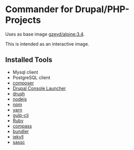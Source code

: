 Commander for Drupal/PHP-Projects
===============

Uses as base image [gzevd/alpine:3.4](https://hub.docker.com/r/gzevd/alpine/).

This is intended as an interactive image.

Installed Tools
---------------
* Mysql client
* PostgreSQL client
* [composer](https://getcomposer.org/)
* [Drupal Console Launcher](http://drupalconsole.com/)
* [drush](https://github.com/drush-ops/drush)
* [nodejs](http://nodejs.org/)
 * [npm](https://www.npmjs.com/)
 * [yarn](https://www.npmjs.com/package/yarn)
 * [gulp-cli](https://www.npmjs.com/package/gulp-cli)
* [Ruby](https://www.ruby-lang.org/)
 * [compass](http://compass-style.org/)
 * [bundler](http://bundler.io/)
 * [jekyll](http://jekyllrb.com/)
* [sassc](http://sass-lang.com/libsass)
